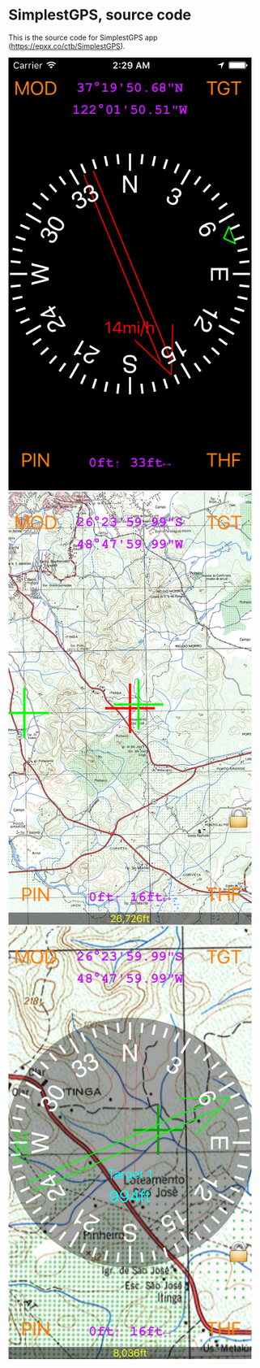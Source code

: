 # SimplestGPS, source code 

This is the source code for SimplestGPS app (https://epxx.co/ctb/SimplestGPS).

![Original image](https://raw.githubusercontent.com/elvis-epx/SimplestGPS/master/img/compass_mode.png)
![Original image](https://raw.githubusercontent.com/elvis-epx/SimplestGPS/master/img/mapmode2.png)
![Original image](https://raw.githubusercontent.com/elvis-epx/SimplestGPS/master/img/map_with_target.png)
